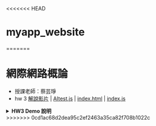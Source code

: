 <<<<<<< HEAD
# myapp_website

=======
# 網際網路概論
- 授課老師：蔡芸琤  
- hw 3  [解說影片](https://youtu.be/cJjc5HpTFEM) | [AItest.js](https://github.com/alisonnnnn88/introduction_to-_the-_internet_alison/blob/main/AItest.js) | [index.html](https://github.com/alisonnnnn88/introduction_to-_the-_internet_alison/blob/main/index.html) | [index.js](https://github.com/alisonnnnn88/introduction_to-_the-_internet_alison/blob/main/index.js)
<details>
<summary><strong>HW3 Demo 說明</strong></summary>

<br>

這個專案是一個**電影小高手**，可以幫助喜歡看電影的朋友們快速搜索 AI 推薦的熱門電影，或是對相關電影影評、海報設計等等有興趣也可以問這個 AI。

---

### 功能介紹

1. 畫面上方可以點選【🔥 熱門電影】，讓使用者挑選想看的類型，點選後由 AI 為您解答此類型的熱門電影 
2. 畫面下方有對話框，可以自行輸入文字詢問 AI 關於電影的問題，也可以參考紫色按鈕的問題，幫助使用者有更好的詢問方向
(使用的API: gemini-2.5-flash)

---

### 畫面設計

以暗色系呈現背景，黃色或白色顯示文字，展現一種科技感。

---

### 功能實作截圖

#### ✅ 熱門電影可篩選類型  
<img width="664" src="https://github.com/user-attachments/assets/10c2f70b-bc30-4513-b35b-ba83a4138b0d" />  
<img width="646" src="https://github.com/user-attachments/assets/dd12d3a7-b507-48fb-bfaf-7a6f4120bb0c" />

#### ✅ 安裝 ReactMarkdown：支援 AI 回應以粗體或表情符號標示重點 
<img width="1856" src="https://github.com/user-attachments/assets/e93d1eec-e686-4199-9b39-1ac7f61a8a00" />

#### ✅ 對話框以灰字顯示，等待使用者輸入文字：以 placeholder 呈現灰字的部分（灰色為預設）  
<img width="1847" src="https://github.com/user-attachments/assets/f255c03f-1a48-4ef2-b831-af860cb0d52f" />

#### ✅ 以紫色按鈕提示使用者怎麼問 AI  
<img width="1633" src="https://github.com/user-attachments/assets/cfe6b4ad-283e-4f3a-a557-db72cedf141f" />

#### ✅ 有成功出現 Loading 狀態  
<img width="1847" src="https://github.com/user-attachments/assets/cc2dc6f1-6aca-42a0-bcb9-f0aad6090c35" />

</details>
>>>>>>> 0cd1ac68d2dea95c2ef2463a35ca82f708b1022c

